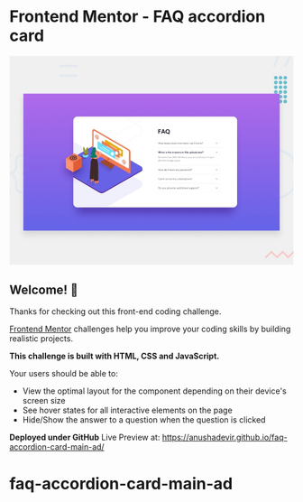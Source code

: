 # Frontend Mentor - FAQ accordion card

![Design preview for the FAQ accordion card coding challenge](./design/desktop-preview.jpg)

## Welcome! 👋

Thanks for checking out this front-end coding challenge.

[Frontend Mentor](https://www.frontendmentor.io) challenges help you improve your coding skills by building realistic projects.

**This challenge is built with HTML, CSS and JavaScript.**

Your users should be able to:

- View the optimal layout for the component depending on their device's screen size
- See hover states for all interactive elements on the page
- Hide/Show the answer to a question when the question is clicked

**Deployed under GitHub**
Live Preview at: https://anushadevir.github.io/faq-accordion-card-main-ad/

# faq-accordion-card-main-ad
